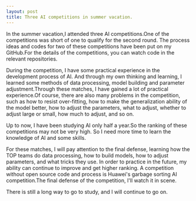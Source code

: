 ```yaml
---
layout: post
title: Three AI competitions in summer vacation.
---
```


In the summer vacation,I attended three AI competitions.One of the competitions was short of one to qualify for the second round.
The process ideas and codes for two of these competitions have been put on my GitHub.For the details of the competitions,
you can watch code in the relevant repositories.

During the competition, I have some practical experience in the development process of AI. And through my own thinking and learning, 
I learned some methods of data processing, model building and parameter adjustment.Through these matches, 
I have gained a lot of practical experience.Of course, there are also many problems in the competition, such as how to resist over-fitting, 
how to make the generalization ability of the model better, how to adjust the parameters, what to adjust, whether to adjust large or small,
how much to adjust, and so on.

Up to now, I have been studying AI only half a year.So the ranking of these competitions may not be very high.
So I need more time to learn the knowledge of AI and some skills.

For these matches, I will pay attention to the final defense, learning how the TOP teams do data processing, how to build models, 
how to adjust parameters, and what tricks they use. In order to practice in the future, 
my ability can continue to improve and get higher ranking.
A competition without open source code and process is Huawei's garbage sorting AI competition.The final defense of the competition,
I'll watch it in scene.

There is still a long way to go to study, and I will continue to go on.
